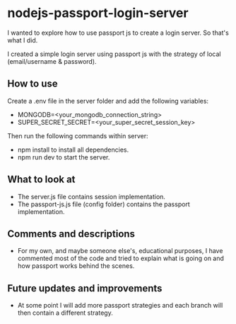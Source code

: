 # nodejs-passport-login-server

I wanted to explore how to use passport js to create a login server. 
So that's what I did. 

I created a simple login server using passport js with the strategy of local (email/username & password).

## How to use

Create a .env file in the server folder and add the following variables:
- MONGODB=<your_mongodb_connection_string>
- SUPER_SECRET_SECRET=<your_super_secret_session_key>

Then run the following commands within server:

- npm install to install all dependencies. 
- npm run dev to start the server.

## What to look at

- The server.js file contains session implementation. 
- The passport-js.js file (config folder) contains the passport implementation.

## Comments and descriptions

- For my own, and maybe someone else's, educational purposes, I have commented most of the code and 
tried to explain what is going on and how passport works behind the scenes.

## Future updates and improvements

- At some point I will add more passport strategies and each branch will then contain a different strategy.

